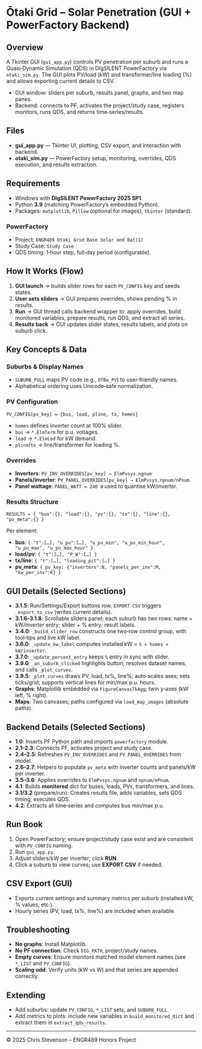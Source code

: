 # Ōtaki Grid – Solar Penetration (GUI + PowerFactory Backend)

## Overview
A Tkinter GUI (`gui_app.py`) controls PV penetration per suburb and runs a Quasi‑Dynamic Simulation (QDS) in DIgSILENT PowerFactory via `otaki_sim.py`. The GUI plots PV/load (kW) and transformer/line loading (%) and allows exporting current details to CSV.

- GUI window: sliders per suburb, results panel, graphs, and two map panes.
- Backend: connects to PF, activates the project/study case, registers monitors, runs QDS, and returns time‑series/results.

## Files
- **gui_app.py** — Tkinter UI, plotting, CSV export, and interaction with backend.
- **otaki_sim.py** — PowerFactory setup, monitoring, overrides, QDS execution, and results extraction.

## Requirements
- Windows with **DIgSILENT PowerFactory 2025 SP1**.
- Python **3.9** (matching PowerFactory’s embedded Python).
- Packages: `matplotlib`, `Pillow` (optional for images), `tkinter` (standard).

### PowerFactory
- Project: `ENGR489 Otaki Grid Base Solar and Bat(1)`
- Study Case: `Study Case`
- QDS timing: 1‑hour step, full‑day period (configurable).

## How It Works (Flow)
1. **GUI launch** → builds slider rows for each `PV_CONFIG` key and seeds states.
2. **User sets sliders** → GUI prepares overrides, shows pending % in results.
3. **Run** → GUI thread calls backend wrapper to: apply overrides, build monitored variables, prepare results, run QDS, and extract all series.
4. **Results back** → GUI updates slider states, results labels, and plots on suburb click.

## Key Concepts & Data
### Suburbs & Display Names
- `SUBURB_FULL` maps PV code (e.g., `OTBa_PV`) to user‑friendly names.
- Alphabetical ordering uses Unicode‑safe normalization.

### PV Configuration
`PV_CONFIG[pv_key] = {bus, load, pline, tx, homes}`  
- `homes` defines inverter count at 100% slider.  
- `bus` → `*.ElmTerm` for p.u. voltages.  
- `load` → `*.ElmLod` for kW demand.  
- `pline`/`tx` → line/transformer for loading %.

### Overrides
- **Inverters**: `PV_INV_OVERRIDES[pv_key] → ElmPvsys.ngnum`  
- **Panels/inverter**: `PV_PANEL_OVERRIDES[pv_key] → ElmPvsys.npnum/nPnum`  
- **Panel wattage**: `PANEL_WATT = 240 W` used to quantise kW/inverter.

### Results Structure
`RESULTS = { "bus":{}, "load":{}, "pv":{}, "tx":{}, "line":{}, "pv_meta":{} }`

Per element:
- **bus**: `{ "t":[…], "u_pu":[…], "u_pu_min", "u_pu_min_hour", "u_pu_max", "u_pu_max_hour" }`
- **load/pv**: `{ "t":[…], "P_W":[…] }`
- **tx/line**: `{ "t":[…], "loading_pct":[…] }`
- **pv_meta**: `{ pv_key: {"inverters":N, "panels_per_inv":M, "kw_per_inv":K} }`

## GUI Details (Selected Sections)
- **3.1.5**: Run/Settings/Export buttons row. `EXPORT CSV` triggers `_export_to_csv` (writes current details).  
- **3.1.6–3.1.8**: Scrollable sliders panel; each suburb has two rows: name + kW/inverter entry; slider + % entry; result labels.  
- **3.4.0**: `_build_slider_row` constructs one two‑row control group, with tool‑tips and live kW label.  
- **3.6.0**: `_update_kw_label` computes installed kW = `% × homes × kW/inverter`.  
- **3.7.0**: `_update_percent_entry` keeps `%` entry in sync with slider.  
- **3.9.0**: `_on_suburb_clicked` highlights button, resolves dataset names, and calls `_plot_curves`.  
- **3.9.5**: `_plot_curves` draws PV, load, tx%, line%; auto‑scales axes; sets ticks/grid; supports vertical lines for min/max p.u. hours.  
- **Graphs**: Matplotlib embedded via `FigureCanvasTkAgg`; twin y‑axes (kW left, % right).  
- **Maps**: Two canvases; paths configured via `load_map_images` (absolute paths).

## Backend Details (Selected Sections)
- **1.0**: Inserts PF Python path and imports `powerfactory` module.  
- **2.1–2.3**: Connects PF, activates project and study case.  
- **2.4–2.5**: Refreshes `PV_INV_OVERRIDES` and `PV_PANEL_OVERRIDES` from model.  
- **2.6–2.7**: Helpers to populate `pv_meta` with inverter counts and panels/kW per inverter.  
- **3.5–3.6**: Applies overrides to `ElmPvsys.ngnum` and `npnum/nPnum`.  
- **4.1**: Builds **monitored** dict for buses, loads, PVs, transformers, and lines.  
- **3.1/3.2** (prepare/run): Creates results file, adds variables, sets QDS timing, executes QDS.  
- **4.2**: Extracts all time‑series and computes bus min/max p.u.

## Run Book
1. Open PowerFactory; ensure project/study case exist and are consistent with `PV_CONFIG` naming.  
2. Run `gui_app.py`.  
3. Adjust sliders/kW per inverter; click **RUN**.  
4. Click a suburb to view curves; use **EXPORT CSV** if needed.

## CSV Export (GUI)
- Exports current settings and summary metrics per suburb (installed kW, % values, etc.).  
- Hourly series (PV, load, tx%, line%) are included when available.

## Troubleshooting
- **No graphs**: Install Matplotlib.  
- **No PF connection**: Check `DIG_PATH`, project/study names.  
- **Empty curves**: Ensure monitors matched model element names (see `*_LIST` and `PV_CONFIG`).  
- **Scaling odd**: Verify units (kW vs W) and that series are appended correctly.

## Extending
- Add suburbs: update `PV_CONFIG`, `*_LIST` sets, and `SUBURB_FULL`.  
- Add metrics to plots: include new variables in `build_monitored_dict` and extract them in `extract_qds_results`.

---

© 2025 Chris Stevenson – ENGR489 Honors Project
